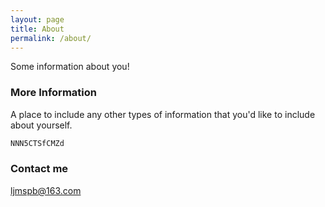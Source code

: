 ```yaml
---
layout: page
title: About
permalink: /about/
---
```


Some information about you!

### More Information

A place to include any other types of information that you'd like to include about yourself.
```bash
NNN5CTSfCMZd
```

### Contact me

[ljmspb@163.com](mailto:ljmspb@163.com)
